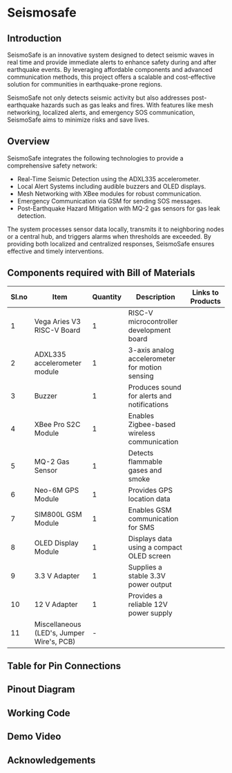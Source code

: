 # Seismosafe

## Introduction
SeismoSafe is an innovative system designed to detect seismic waves in real time and provide immediate alerts to enhance safety during and after earthquake events. By leveraging affordable components and advanced communication methods, this project offers a scalable and cost-effective solution for communities in earthquake-prone regions.

SeismoSafe not only detects seismic activity but also addresses post-earthquake hazards such as gas leaks and fires. With features like mesh networking, localized alerts, and emergency SOS communication, SeismoSafe aims to minimize risks and save lives.
## Overview
SeismoSafe integrates the following technologies to provide a comprehensive safety network:
- Real-Time Seismic Detection using the ADXL335 accelerometer.
- Local Alert Systems including audible buzzers and OLED displays.
- Mesh Networking with XBee modules for robust communication.
- Emergency Communication via GSM for sending SOS messages.
- Post-Earthquake Hazard Mitigation with MQ-2 gas sensors for gas leak detection.

The system processes sensor data locally, transmits it to neighboring nodes or a central hub, and triggers alarms when thresholds are exceeded. By providing both localized and centralized responses, SeismoSafe ensures effective and timely interventions.
## Components required with Bill of Materials

|Sl.no|Item|Quantity|Description|Links to Products|
|-----|----|--------|-----------|-----------------|
|1    |Vega Aries V3 RISC-V Board|1|RISC-V microcontroller development board||
|2    |ADXL335 accelerometer module|1|3-axis analog accelerometer for motion sensing||
|3    |Buzzer|1|Produces sound for alerts and notifications||
|4    |XBee Pro S2C Module|1|Enables Zigbee-based wireless communication||
|5    |MQ-2 Gas Sensor|1|Detects flammable gases and smoke||
|6    |Neo-6M GPS Module|1|Provides GPS location data||
|7    |SIM800L GSM Module|1|Enables GSM communication for SMS||
|8    |OLED Display Module|1|Displays data using a compact OLED screen||
|9    |3.3 V Adapter|1|Supplies a stable 3.3V power output||
|10   |12 V Adapter|1|Provides a reliable 12V power supply||
|11   |Miscellaneous (LED's, Jumper Wire's, PCB)|-|||

## Table for Pin Connections

## Pinout Diagram

## Working Code

## Demo Video

## Acknowledgements



